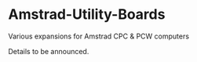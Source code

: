 # Amstrad-Utility-Boards
Various expansions for Amstrad CPC &amp; PCW computers

Details to be announced.

